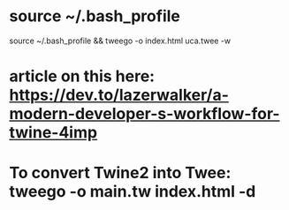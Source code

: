 # source ~/.bash_profile

source ~/.bash_profile &&
tweego -o index.html uca.twee -w

# article on this here: https://dev.to/lazerwalker/a-modern-developer-s-workflow-for-twine-4imp

# To convert Twine2 into Twee: tweego -o main.tw index.html -d
